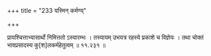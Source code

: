 +++
title = "233 यस्मिन् कर्मण्य्"

+++

प्रायश्चित्ताभ्यासार्थो निमित्ततो ऽस्यारम्भः । तस्यायम् उभयत्र रहस्ये प्रकाशे च विज्ञेयः । तथा चोक्तं भावप्रसादस्य कु[श]लकर्महेतुत्वम् ॥ ११.२३१ ॥